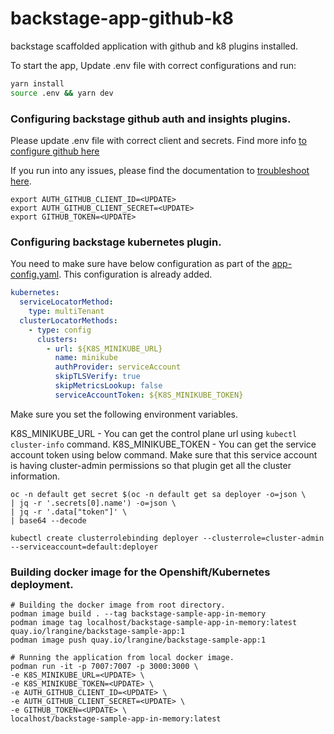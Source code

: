 # backstage-app-github-k8
backstage scaffolded application with github and k8 plugins installed.

To start the app, Update .env file with correct configurations and run:

```sh
yarn install
source .env && yarn dev
```

### Configuring backstage github auth and insights plugins.
Please update .env file with correct client and secrets. Find more info [ to configure github here](https://backstage.io/docs/auth/github/provider)

If you run into any issues, please find the documentation to [troubleshoot here](https://backstage.io/docs/auth/troubleshooting).

```properties
export AUTH_GITHUB_CLIENT_ID=<UPDATE>
export AUTH_GITHUB_CLIENT_SECRET=<UPDATE>
export GITHUB_TOKEN=<UPDATE>
```

### Configuring backstage kubernetes plugin.

You need to make sure have below configuration as part of the [app-config.yaml](app-config.yaml). This configuration is already added.

```yaml
kubernetes:
  serviceLocatorMethod:
    type: multiTenant
  clusterLocatorMethods:
    - type: config
      clusters:
        - url: ${K8S_MINIKUBE_URL}
          name: minikube
          authProvider: serviceAccount
          skipTLSVerify: true
          skipMetricsLookup: false
          serviceAccountToken: ${K8S_MINIKUBE_TOKEN}
```


Make sure you set the following environment variables.

K8S_MINIKUBE_URL - You can get the control plane url using `kubectl cluster-info` command.
K8S_MINIKUBE_TOKEN - You can get the service account token using below command. Make sure that this service account is having cluster-admin permissions so that plugin get all the cluster information.

```shell
oc -n default get secret $(oc -n default get sa deployer -o=json \
| jq -r '.secrets[0].name') -o=json \
| jq -r '.data["token"]' \
| base64 --decode

kubectl create clusterrolebinding deployer --clusterrole=cluster-admin --serviceaccount=default:deployer 
```

### Building docker image for the Openshift/Kubernetes deployment. 

```shell
# Building the docker image from root directory.
podman image build . --tag backstage-sample-app-in-memory
podman image tag localhost/backstage-sample-app-in-memory:latest quay.io/lrangine/backstage-sample-app:1
podman image push quay.io/lrangine/backstage-sample-app:1
 
# Running the application from local docker image. 
podman run -it -p 7007:7007 -p 3000:3000 \
-e K8S_MINIKUBE_URL=<UPDATE> \
-e K8S_MINIKUBE_TOKEN=<UPDATE> \
-e AUTH_GITHUB_CLIENT_ID=<UPDATE> \
-e AUTH_GITHUB_CLIENT_SECRET=<UPDATE> \
-e GITHUB_TOKEN=<UPDATE> \
localhost/backstage-sample-app-in-memory:latest
```
